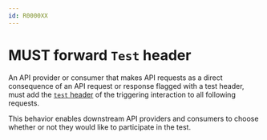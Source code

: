 ```yaml
---
id: R0000XX
---
```


# MUST forward `Test` header

An API provider or consumer that makes API requests as a direct consequence of an API request or response flagged with a test header, must add the [`test` header](./may-use-header.md) of the triggering interaction to all following requests.

This behavior enables downstream API providers and consumers to choose whether or not they would like to participate in the test.
